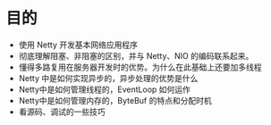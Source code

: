 # 目的

- 使用 Netty 开发基本网络应用程序
- 彻底理解阻塞、非阻塞的区别，并与 Netty、NIO 的编码联系起来。
- 懂得多路复用在服务器开发时的优势。为什么在此基础上还要加多线程
- Netty 中是如何实现异步的，异步处理的优势是什么
- Netty中是如何管理线程的，EventLoop 如何运作
- Netty中是如何管理内存的，ByteBuf 的特点和分配时机
- 看源码、调试的一些技巧

